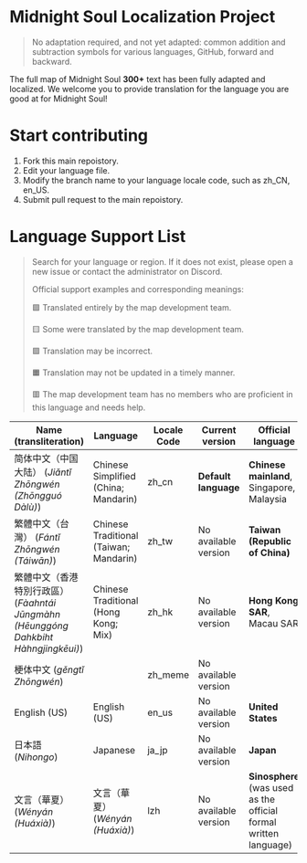 # Midnight Soul Localization Project

>No adaptation required, and not yet adapted: common addition and subtraction symbols for various languages, GitHub, forward and backward.

The full map of Midnight Soul **300+** text has been fully adapted and localized. We welcome you to provide translation for the language you are good at for Midnight Soul!

# Start contributing

1. Fork this main repoistory.
2. Edit your language file.
3. Modify the branch name to your language locale code, such as zh_CN, en_US.
4. Submit pull request to the main repoistory.

# Language Support List

> Search for your language or region. If it does not exist, please open a new issue or contact the administrator on Discord.
>
> Official support examples and corresponding meanings:
>
> 🟩 Translated entirely by the map development team.
>
> 🟨 Some were translated by the map development team.
>
> 🟪 Translation may be incorrect.
>
> 🟧 Translation may not be updated in a timely manner.
>
> 🟥 The map development team has no members who are proficient in this language and needs help.

| Name (transliteration)                                       | Language                               | Locale Code | Current version      | Official language                                            | Contributor            | Official support |
| ------------------------------------------------------------ | -------------------------------------- | ----------- | -------------------- | ------------------------------------------------------------ | ---------------------- | ---------------- |
| 简体中文（中国大陆） (*Jiǎntǐ Zhōngwén (Zhōngguó Dàlù)*)     | Chinese Simplified (China; Mandarin)   | zh_cn       | **Default language** | **Chinese mainland**, Singapore, Malaysia                    | Midnight Soul Dev Team | 🟩                |
| 繁體中文（台灣） (*Fántǐ Zhōngwén (Táiwān)*)                 | Chinese Traditional (Taiwan; Mandarin) | zh_tw       | No available version | **Taiwan (Republic of China)**                               | Midnight Soul Dev Team | 🟩🟪               |
| 繁體中文（香港特別行政區） (*Fàahntái Jūngmàhn (Hēunggóng Dahkbiht Hàhngjingkēui)*) | Chinese Traditional (Hong Kong; Mix)   | zh_hk       | No available version | **Hong Kong SAR**, Macau SAR                                 | Midnight Soul Dev Team | 🟩🟪               |
| 梗体中文 (*gěngtǐ Zhōngwén*)                                 |                                        | zh_meme     | No available version |                                                              | Midnight Soul Dev Team | 🟩🟪               |
| English (US)                                                 | English (US)                           | en_us       | No available version | **United States**                                            | Midnight Soul Dev Team | 🟨🟪🟧              |
| 日本語 (*Nihongo*)                                           | Japanese                               | ja_jp       | No available version | **Japan**                                                    | *None*                 | 🟥                |
| 文言（華夏）(*Wényán (Huáxià)*)                              | 文言（華夏）(*Wényán (Huáxià)*)        | lzh         | No available version | **Sinosphere** (was used as the official formal written language) | *None*                 | 🟥                |

